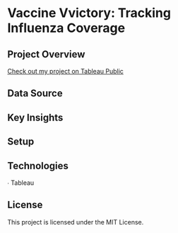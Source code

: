 # Vaccine Vvictory: Tracking Influenza Coverage
## Project Overview
[Check out my project on Tableau Public](https://public.tableau.com/views/vaccinesideproject/InfluenzaVaccinationTrendsandCoverage?:language=zh-TW&:sid=&:redirect=auth&:display_count=n&:origin=viz_share_link)
## Data Source

## Key Insights

## Setup

## Technologies

∙ Tableau

## License
This project is licensed under the MIT License.
